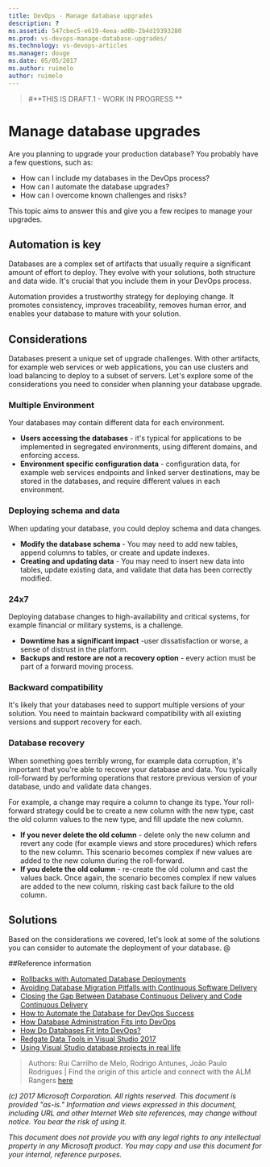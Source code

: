 ```yaml
---
title: DevOps - Manage database upgrades
description: ?
ms.assetid: 547cbec5-e619-4eea-ad0b-2b4d19393280
ms.prod: vs-devops-manage-database-upgrades/
ms.technology: vs-devops-articles
ms.manager: douge
ms.date: 05/05/2017
ms.author: ruimelo
author: ruimelo
---
```


> 
> #**THIS IS DRAFT.1 - WORK IN PROGRESS **
> 

# Manage database upgrades

Are you planning to upgrade your production database? You probably have a few questions, such as:

- How can I include my databases in the DevOps process?
- How can I automate the database upgrades?
- How can I overcome known challenges and risks?

This topic aims to answer this and give you a few recipes to manage your upgrades.

## Automation is key

Databases are a complex set of artifacts that usually require a significant amount of effort to deploy. They evolve with your solutions, both structure and data wide. It's crucial that you include them in your DevOps process.

Automation provides a trustworthy strategy for deploying change. It promotes consistency, improves traceability, removes human error, and enables your database to mature with your solution.

## Considerations

Databases present a unique set of upgrade challenges. With other artifacts, for example web services or web applications, you can use clusters and load balancing to deploy to a subset of servers. Let's explore some of the considerations you need to consider when planning your database upgrade.

### Multiple Environment

Your databases may contain different data for each environment.

- **Users accessing the databases** - it's typical for applications to be implemented in segregated environments, using different domains, and enforcing  access.
- **Environment specific configuration data** - configuration data, for example web services endpoints and linked server destinations, may be stored in the databases, and require different values in each environment.

### Deploying schema and data

When updating your database, you could deploy schema and data changes.

- **Modify the database schema** - You may need to add new tables, append columns to tables, or create and update indexes.
- **Creating and updating data** - You may need to insert new data into tables, update existing data, and validate that data has been correctly modified.

### 24x7

Deploying database changes to high-availability and critical systems, for example financial or military systems, is a challenge.

- **Downtime has a significant impact** -user dissatisfaction or worse, a sense of distrust in the platform. 
- **Backups and restore are not a recovery option** - every action must be part of a forward moving process.

### Backward compatibility

It's likely that your databases need to support multiple versions of your solution. You need to maintain backward compatibility with all existing versions and support recovery for each.

### Database recovery

When something goes terribly wrong, for example data corruption, it's important that you're able to recover your database and data. You typically roll-forward by performing operations that restore previous version of your database, undo and validate data changes.

For example, a change may require a column to change its type. Your roll-forward strategy could be to create a new column with the new type, cast the old column values to the new type, and fill update the new column.

- **If you never delete the old column** - delete only the new column and revert any code (for example views and store procedures) which refers to the new column. This scenario becomes complex if new values are added to the new column during the roll-forward.
- **If you delete the old column** - re-create the old column and cast the values back. Once again, the scenario becomes complex if new values are added to the new column, risking cast back failure to the old column.

## Solutions

Based on the considerations we covered, let's look at some of the solutions you can consider to automate the deployment of your database.
@

##Reference information
- [Rollbacks with Automated Database Deployments](http://www.codeaperture.io/2016/09/18/rollbacks-with-automated-database-deployments/)
- [Avoiding Database Migration Pitfalls with Continuous Software Delivery](https://devops.com/avoiding-database-migration-pitfalls-with-continuous-software-delivery/)
- [Closing the Gap Between Database Continuous Delivery and Code Continuous Delivery](https://devops.com/closing-gap-database-continuous-delivery-code-continuous-delivery/)
- [How to Automate the Database for DevOps Success](https://blog.xebialabs.com/2016/11/03/devops-database-automation-yes-you-can/)
- [How Database Administration Fits into DevOps](https://www.infoq.com/news/2016/01/database-administration-devops)
- [How Do Databases Fit Into DevOps?](https://www.devopsguys.com/2015/02/19/how-do-databases-fit-into-devops/)
- [Redgate Data Tools in Visual Studio 2017](https://blogs.msdn.microsoft.com/visualstudio/2017/03/07/redgate-data-tools-in-visual-studio-2017/)
- [Using Visual Studio database projects in real life](https://weblogs.asp.net/gunnarpeipman/using-visual-studio-database-projects-in-real-life)

> Authors: Rui Carrilho de Melo, Rodrigo Antunes, João Paulo Rodrigues | Find the origin of this article and connect with the ALM Rangers [here](https://github.com/ALM-Rangers/Guidance/blob/master/README.md)
 
*(c) 2017 Microsoft Corporation. All rights reserved. This document is
provided "as-is." Information and views expressed in this document,
including URL and other Internet Web site references, may change without
notice. You bear the risk of using it.*

*This document does not provide you with any legal rights to any
intellectual property in any Microsoft product. You may copy and use
this document for your internal, reference purposes.*